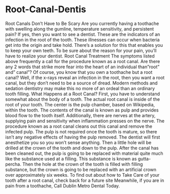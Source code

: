 # Root-Canal-Dentis
Root Canals Don’t Have to Be Scary Are you currently having a toothache with swelling along the gumline, temperature sensitivity, and persistent pain? If yes, then you want to see a dentist. These are the indicators of an infection in the root of the tooth. These illnesses can occur when bacteria get into the origin and take hold. There’s a solution for this that enables you to keep your own teeth. To be sure about the reason for your pain, you’ll have to realize your dentist.   Root Canal Treatment The symptoms listed above frequently a call for the procedure known as a root canal. Are there any 2 words that strike more fear into the heart of an individual than”root” and” canal”? Of course, you know that you own a toothache but a root canal? Well, if the x-rays reveal an infection in the root, then you want a root canal, but they don’t need to be a source of dread. Modern methods and sedation dentistry may make this no more of an ordeal than an ordinary tooth filling.  What Happens at a Root Canal?  First, you have to understand somewhat about the body of a tooth. The actual root canal is inside of the root of your tooth. The center is the pulp chamber, based on Wikipedia, within the tooth. The contents of the canal is known as pulp and provides blood flow to the tooth itself. Additionally, there are nerves at the artery, supplying pain and sensitivity when inflammation presses on the nerve. The procedure known as a root canal cleans out this canal and remove the infected pulp. The pulp is not required once the tooth is mature, so there isn’t any negative effects of having the pulp removed.  The dentist will first anesthetize you so you won’t sense anything. Then a little hole will be drilled at the crown of the tooth and down to the pulp. After the canal has been cleaned out, the pulp is going to be replaced with material quite much like the substance used at a filling. This substance is known as gutta-percha. Then the hole at the crown of the tooth is filled with filling substance, but the crown is going to be replaced with an artificial crown over approximately six weeks.  To find out about how to Take Care of your tooth after a root canal, check back for a future site  Meanwhile, if you are in pain from a toothache, Call Dublin Metro Dental Today.
